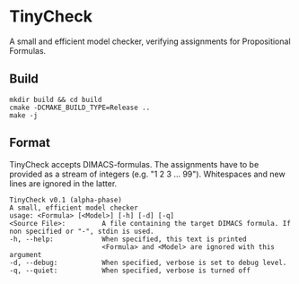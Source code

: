 # TinyCheck

A small and efficient model checker, verifying assignments for Propositional Formulas.

## Build
```
mkdir build && cd build
cmake -DCMAKE_BUILD_TYPE=Release ..
make -j
```

## Format
TinyCheck accepts DIMACS-formulas. The assignments have to be provided as a stream of integers (e.g. "1 2 3 ... 99"). Whitespaces and new lines are ignored in the latter.
```
TinyCheck v0.1 (alpha-phase)
A small, efficient model checker
usage: <Formula> [<Model>] [-h] [-d] [-q]
<Source File>:         A file containing the target DIMACS formula. If non specified or "-", stdin is used.
-h, --help:            When specified, this text is printed
                       <Formula> and <Model> are ignored with this argument
-d, --debug:           When specified, verbose is set to debug level.
-q, --quiet:           When specified, verbose is turned off

```
